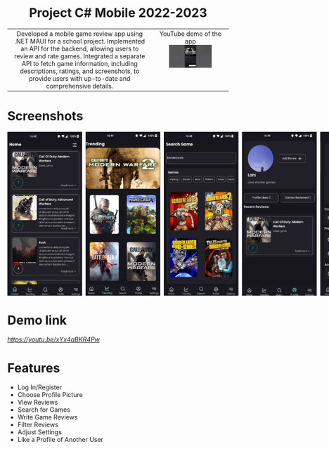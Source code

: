<h1 align="center">
  Project C# Mobile 2022-2023
</h1>

<table border="0">
  <tr>
    <td align="center">
      Developed a mobile game review app using .NET MAUI for a school project. Implemented an API for the backend, allowing users to review and rate games. Integrated a separate API to fetch game information, including descriptions, ratings, and screenshots, to provide users with up-to-date and comprehensive details.
    </td>
    <td align="center" style="display: flex; flex-direction: column">
      YouTube demo of the app
      <a href="https://youtu.be/xYx4aBKR4Pw">
        <img style="width: 60%" src="Images/Capture.PNG" alt="YouTube thumbmnail" />
      </a>
    </td>
  </tr>
</table>

# Screenshots

<div style="display: flex">
<img src="Images/Home.png" width="170" style="margin-right: 8px">
<img src="Images/Trending.png" width="170" style="margin-right: 8px">
<img src="Images/Search.png" width="170" style="margin-right: 8px">
<img src="Images/Profile.png" width="170" style="margin-right: 8px">
<img src="Images/Preferences.png" width="170" style="margin-right: 8px">
<img src="Images/Game.png" width="170" style="margin-right: 8px">
<img src="Images/Review.png" width="170">
</div>

# Demo link

*https://youtu.be/xYx4aBKR4Pw*

# Features

* Log In/Register
* Choose Profile Picture
* View Reviews
* Search for Games
* Write Game Reviews
* Filter Reviews
* Adjust Settings
* Like a Profile of Another User

